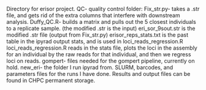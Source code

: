 Directory for erisor project.
QC- quality control folder:
  Fix_str.py- takes a .str file, and gets rid of the extra columns that interfere with downstream analysis.
  Duffy_QC.R- builds a matrix and pulls out the 5 closest individuals to a replicate sample. (the modified .str is the input)
  eri_sor_9sout.str is the modified .str file (output from Fix_str.py)
  erisor_reps_stats.txt is the past table in the ipyrad output stats, and is used in loci_reads_regression.R
  loci_reads_regression.R reads in the stats file, plots the loci in the assembly for an individual by the raw reads for that individual, and then we regress loci on reads.
gompert- files needed for the gompert pipeline, currently on hold.
new_eri- the folder I run ipyrad from. SLURM, barcodes, and parameters files for the runs I have done. Results and output files can be found in CHPC permanent storage.
  
